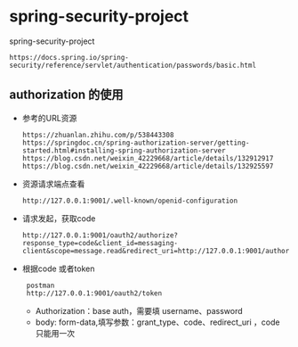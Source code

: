 # spring-security-project
spring-security-project

```agsl
https://docs.spring.io/spring-security/reference/servlet/authentication/passwords/basic.html
```



## authorization 的使用

- 参考的URL资源

  ```- 
  https://zhuanlan.zhihu.com/p/538443308
  https://springdoc.cn/spring-authorization-server/getting-started.html#installing-spring-authorization-server
  https://blog.csdn.net/weixin_42229668/article/details/132912917
  https://blog.csdn.net/weixin_42229668/article/details/132925597
  ```

- 资源请求端点查看

  ```
  http://127.0.0.1:9001/.well-known/openid-configuration
  ```
  
- 请求发起，获取code

  ```
  http://127.0.0.1:9001/oauth2/authorize?response_type=code&client_id=messaging-client&scope=message.read&redirect_uri=http://127.0.0.1:9001/authorized
  ```

  

- 根据code 或者token

  ```
   postman
   http://127.0.0.1:9001/oauth2/token
  ```

  - Authorization：base auth，需要填 username、password
  - body: form-data,填写参数：grant_type、code、redirect_uri ，code 只能用一次

  
